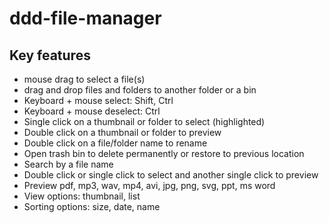 # ddd-file-manager

## Key features
- mouse drag to select a file(s)
- drag and drop files and folders to another folder or a bin
- Keyboard + mouse select: Shift, Ctrl
- Keyboard + mouse deselect: Ctrl
- Single click on a thumbnail or folder to select (highlighted)
- Double click on a thumbnail or folder to preview
- Double click on a file/folder name to rename
- Open trash bin to delete permanently or restore to previous location
- Search by a file name
- Double click or single click to select and another single click to preview
- Preview pdf, mp3, wav, mp4, avi, jpg, png, svg, ppt, ms word
- View options:  thumbnail, list
- Sorting options: size, date, name
